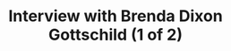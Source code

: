 ---
layout: manifest
title: Interview with Brenda Dixon Gottschild (1 of 2)
manifest_name: interview-with-brenda-dixon-gottschild-1-of-2-

---